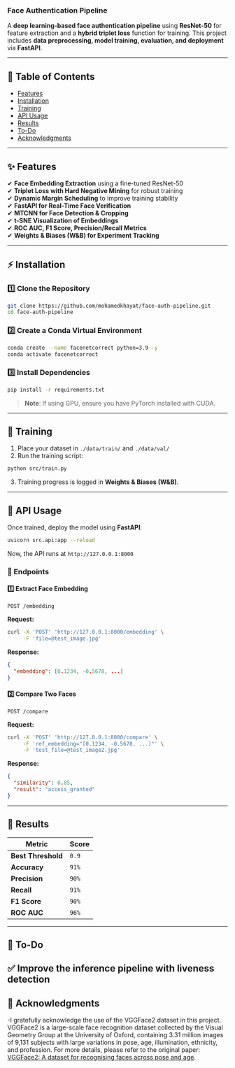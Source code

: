 ### **Face Authentication Pipeline**
A **deep learning-based face authentication pipeline** using **ResNet-50** for feature extraction and a **hybrid triplet loss** function for training. This project includes **data preprocessing, model training, evaluation, and deployment** via **FastAPI**.

---

## **📜 Table of Contents**
- [Features](#features)
- [Installation](#installation)
- [Training](#training)
- [API Usage](#api-usage)
- [Results](#results)
- [To-Do](#to-do)
- [Acknowledgments](#acknowledgments)

---

## **✨ Features**
✔ **Face Embedding Extraction** using a fine-tuned ResNet-50  
✔ **Triplet Loss with Hard Negative Mining** for robust training  
✔ **Dynamic Margin Scheduling** to improve training stability  
✔ **FastAPI for Real-Time Face Verification**  
✔ **MTCNN for Face Detection & Cropping**  
✔ **t-SNE Visualization of Embeddings**  
✔ **ROC AUC, F1 Score, Precision/Recall Metrics**  
✔ **Weights & Biases (W&B) for Experiment Tracking**  

---

## **⚡ Installation**
### **1️⃣ Clone the Repository**
```bash
git clone https://github.com/mohamedkhayat/face-auth-pipeline.git
cd face-auth-pipeline
```

### **2️⃣ Create a Conda Virtual Environment**
```bash
conda create --name facenetcorrect python=3.9 -y
conda activate facenetcorrect
```

### **3️⃣ Install Dependencies**
```bash
pip install -r requirements.txt
```

> **Note**: If using GPU, ensure you have PyTorch installed with CUDA.  

---

## **🎯 Training**
1. Place your dataset in `./data/train/` and `./data/val/`
2. Run the training script:
```bash
python src/train.py
```
3. Training progress is logged in **Weights & Biases (W&B)**.

---

## **🚀 API Usage**
Once trained, deploy the model using **FastAPI**:
```bash
uvicorn src.api:app --reload
```
Now, the API runs at `http://127.0.0.1:8000`

### **📌 Endpoints**
#### **1️⃣ Extract Face Embedding**
```http
POST /embedding
```
**Request:**
```bash
curl -X 'POST' 'http://127.0.0.1:8000/embedding' \
     -F 'file=@test_image.jpg'
```
**Response:**
```json
{
  "embedding": [0.1234, -0.5678, ...]
}
```

#### **2️⃣ Compare Two Faces**
```http
POST /compare
```
**Request:**
```bash
curl -X 'POST' 'http://127.0.0.1:8000/compare' \
     -F 'ref_embedding="[0.1234, -0.5678, ...]"' \
     -F 'test_file=@test_image2.jpg'
```
**Response:**
```json
{
  "similarity": 0.85,
  "result": "access_granted"
}
```

---

## **🔬 Results**
| Metric           | Score |
|-----------------|-------|
| **Best Threshold** | `0.9` |
| **Accuracy**     | `91%` |
| **Precision**    | `90%` |
| **Recall**       | `91%` |
| **F1 Score**     | `90%` |
| **ROC AUC**      | `96%` |

---

## **📌 To-Do**
✅ Improve the inference pipeline with liveness detection  
---

## **🙌 Acknowledgments**
-I gratefully acknowledge the use of the VGGFace2 dataset in this project. VGGFace2 is a large-scale face recognition dataset collected by the Visual Geometry Group at the University of Oxford, containing 3.31 million images of 9,131 subjects with large variations in pose, age, illumination, ethnicity, and profession. For more details, please refer to the original paper: [VGGFace2: A dataset for recognising faces across pose and age](https://www.robots.ox.ac.uk/~vgg/publications/2018/Cao18/cao18.pdf).


